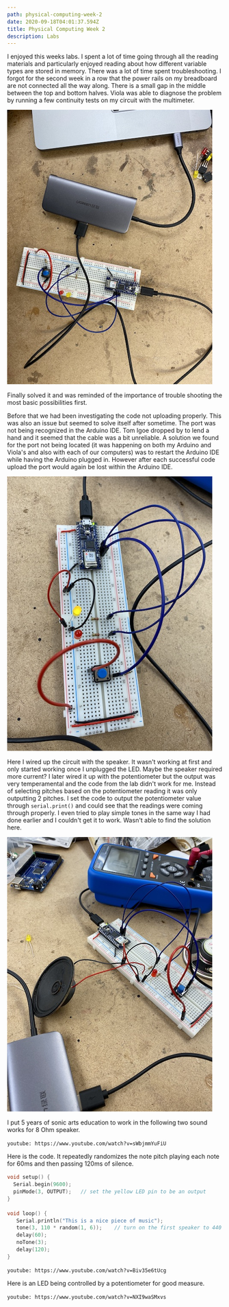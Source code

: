 ```yaml
---
path: physical-computing-week-2
date: 2020-09-18T04:01:37.594Z
title: Physical Computing Week 2
description: Labs
---
```

I enjoyed this weeks labs. I spent a lot of time going through all the reading materials and particularly enjoyed reading about how different variable types are stored in memory. There was a lot of time spent troubleshooting. I forgot for the second week in a row that the power rails on my breadboard are not connected all the way along. There is a small gap in the middle between the top and bottom halves. Viola was able to diagnose the problem by running a few continuity tests on my circuit with the multimeter.

![circuit 1 showing one LED controlled by a push button](../assets/img_8573.jpeg "Circuit 1")

Finally solved it and was reminded of the importance of trouble shooting the most basic possibilities first.

Before that we had been investigating the code not uploading properly. This was also an issue but seemed to solve itself after sometime. The port was not being recognized in the Arduino IDE. Tom Igoe dropped by to lend a hand and it seemed that the cable was a bit unreliable. A solution we found for the port not being located (it was happening on both my Arduino and Viola's and also with each of our computers) was to restart the Arduino IDE while having the Arduino plugged in. However after each successful code upload the port would again be lost within the Arduino IDE.
 

![circuit 2 showing two LEDs controlled by a push button](../assets/img_8574.jpeg "Circuit 2")

Here I wired up the circuit with the speaker. It wasn't working at first and only started working once I unplugged the LED. Maybe the speaker required more current? I later wired it up with the potentiometer but the output was very temperamental and the code from the lab didn't work for me. Instead of selecting pitches based on the potentiometer reading it was only outputting 2 pitches. I set the code to output the potentiometer value through `serial.print()` and could see that the readings were coming through properly. I even tried to play simple tones in the same way I had done earlier and I couldn't get it to work. Wasn't able to find the solution here.

![circuit 3 with 8 ohm speaker](../assets/img_8575.jpeg "Speaker Circuit")

I put 5 years of sonic arts education to work in the following two sound works for 8 Ohm speaker.


`youtube: https://www.youtube.com/watch?v=sWbjmmYuFiU`

Here is the code. It repeatedly randomizes the note pitch playing each note for 60ms and then passing 120ms of silence.

```c
void setup() {
  Serial.begin(9600);
  pinMode(3, OUTPUT);   // set the yellow LED pin to be an output
}

void loop() {
   Serial.println("This is a nice piece of music");
   tone(3, 110 * random(1, 6));    // turn on the first speaker to 440 Hz
   delay(60);
   noTone(3);
   delay(120);
}
```


`youtube: https://www.youtube.com/watch?v=Biv35e6tUcg`

Here is an LED being controlled by a potentiometer for good measure.

`youtube: https://www.youtube.com/watch?v=NXI9waSMxvs`